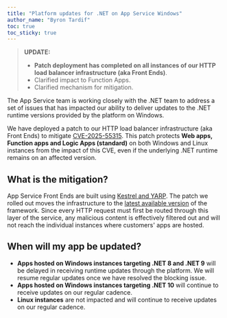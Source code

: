 ```yaml
---
title: "Platform updates for .NET on App Service Windows"
author_name: "Byron Tardif"
toc: true
toc_sticky: true
---
```


> **UPDATE:**
>
> - **Patch deployment has completed on all instances of our HTTP load balancer infrastructure (aka Front Ends)**.
> - Clarified impact to Function Apps.
> - Clarified mechanism for mitigation.
>

The App Service team is working closely with the .NET team to address a set of issues that has impacted our ability to deliver updates to the .NET runtime versions provided by the platform on Windows.

We have deployed a patch to our HTTP load balancer infrastructure (aka Front Ends) to mitigate [CVE-2025-55315](https://github.com/dotnet/aspnetcore/issues/64033). This patch protects **Web apps, Function apps and Logic Apps (standard)** on both Windows and Linux instances from the impact of this CVE, even if the underlying .NET runtime remains on an affected version.

## What is the mitigation?

App Service Front Ends are built using [Kestrel and YARP](https://devblogs.microsoft.com/dotnet/bringing-kestrel-and-yarp-to-azure-app-services/). The patch we rolled out moves the infrastructure to the [latest available version](https://github.com/dotnet/core/blob/main/release-notes/8.0/8.0.21/8.0.21.md) of the framework. Since every HTTP request must first be routed through this layer of the service, any malicious content is effectively filtered out and will not reach the individual instances where customers' apps are hosted.

## When will my app be updated?

- **Apps hosted on Windows instances targeting .NET 8 and .NET 9** will be delayed in receiving runtime updates through the platform. We will resume regular updates once we have resolved the blocking issue.
- **Apps hosted on Windows instances targeting .NET 10** will continue to receive updates on our regular cadence.
- **Linux instances** are not impacted and will continue to receive updates on our regular cadence.
